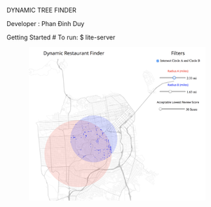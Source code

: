 DYNAMIC TREE FINDER

Developer : Phan Đinh Duy

Getting Started
    # To run:
        $ lite-server

<div align="middle"><img src="https://github.com/chenchenpan/Dynamic-Restaurant-Finder/blob/master/map.png" width="80%"></div>
